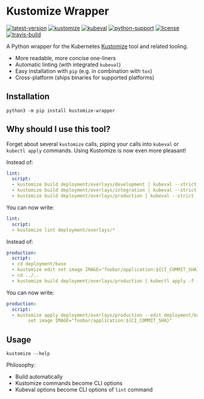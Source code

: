 Kustomize Wrapper
=================

[![latest-version](
  https://img.shields.io/pypi/v/kustomize-wrapper.svg)](
  https://pypi.org/project/kustomize-wrapper)
[![kustomize](
  https://img.shields.io/badge/kustomize-v3.5.4-5d8bee.svg?logo=kubernetes)](
  https://github.com/kubernetes-sigs/kustomize/releases)
[![kubeval](
  https://img.shields.io/badge/kubeval-0.14.0-3f51b5.svg?logo=kubernetes)](
  https://github.com/instrumenta/kubeval/releases)
[![python-support](
  https://img.shields.io/pypi/pyversions/kustomize-wrapper.svg)](
  https://pypi.org/project/kustomize-wrapper)
[![license](
  https://img.shields.io/pypi/l/kustomize-wrapper.svg)](
  https://github.com/painless-software/kustomize-wrapper/blob/master/LICENSE)
[![travis-build](
  https://img.shields.io/travis/painless-software/kustomize-wrapper/master.svg?logo=travis)](
  https://travis-ci.org/painless-software/kustomize-wrapper)

A Python wrapper for the Kubernetes [Kustomize](https://kustomize.io/) tool
and related tooling.

- More readable, more concise one-liners
- Automatic linting (with integrated `kubeval`)
- Easy installation with `pip` (e.g. in combination with `tox`)
- Cross-platform (ships binaries for supported platforms)

Installation
------------

```console
python3 -m pip install kustomize-wrapper
```

Why should I use this tool?
---------------------------

Forget about several `kustomize` calls, piping your calls into `kubeval`
or `kubectl apply` commands. Using Kustomize is now even more pleasant!

Instead of:
```yaml
lint:
  script:
  - kustomize build deployment/overlays/development | kubeval --strict
  - kustomize build deployment/overlays/integration | kubeval --strict
  - kustomize build deployment/overlays/production | kubeval --strict
```
You can now write:
```yaml
lint:
  script:
  - kustomize lint deployment/overlays/*
```

Instead of:
```yaml
production:
  script:
  - cd deployment/base
  - kustomize edit set image IMAGE="foobar/application:${CI_COMMIT_SHA}"
  - cd ../..
  - kustomize build deployment/overlays/production | kubectl apply -f -
```
You can now write:
```yaml
production:
  script:
  - kustomize apply deployment/overlays/production --edit deployment/base \
        set image IMAGE="foobar/application:${CI_COMMIT_SHA}"
```

Usage
-----

```console
kustomize --help
```

Philosophy:

- Build automatically
- Kustomize commands become CLI options
- Kubeval options become CLI options of `lint` command
